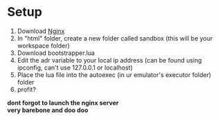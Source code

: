# Setup
1. Download [Nginx](https://nginx.org/en/download.html)
2. In "html" folder, create a new folder called sandbox (this will be your workspace folder)
3. Download bootstrapper.lua
4. Edit the adr variable to your local ip address (can be found using ipconfig, can't use 127.0.0.1 or localhost)
5. Place the lua file into the autoexec (in ur emulator's executor folder) folder
6. profit?

**dont forgot to launch the nginx server**
<br>
**very barebone and doo doo**
